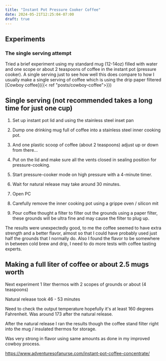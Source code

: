 ```yaml
---
title: "Instant Pot Pressure Cooker Coffee"
date: 2024-05-21T12:25:04-07:00
draft: true
---
```


## Experiments  

### The single serving attempt
Tried a brief experiment using my standard  mug (12-14oz) filled with water and one scope or about 2 teaspoons of coffee in the instant pot (pressure cooker). A single serving just to see how well this does compare to how I usually make a single serving of coffee which is using the drip paper filtered [Cowboy coffee]({{< ref "posts/cowboy-coffee">}})


## Single serving (not recommended takes a long time for just one cup)

1. Set up instant pot lid and using the stainless steel inset pan

2. Dump one drinking mug full of coffee into a stainless steel inner cooking pot.
3. And one plastic scoop of coffee (about 2 teaspoons) adjust up or down from there...
4. Put on the lid and make sure all the vents closed in sealing position for pressure-cooking.
5. Start pressure-cooker mode on high pressure with a 4-minute timer.
6. Wait for natural release may take around 30 minutes. 
7. Open PC 
8. Carefully remove the inner cooking pot using a grippe oven / silicon mit 
8. Pour coffee thought a filter to filter out the grounds using a paper filter, these grounds will be ultra fine and may cause the filter to plug up.

The results were unexpectedly good, to me the coffee seemed to have extra strength and a better flavor,
almost so that I could have probably used just half the grounds that I normally do. Also I found the flavor to be somewhere in between cold brew and drip, I need to do more tests with coffee tasting experts.


## Making a full liter of coffee or about 2.5 mugs worth 

Next experiment 1 liter thermos with 2 scopes of grounds or about (4 teaspoons)

Natural release took 46 - 53 minutes

Need to check the output temperature hopefully it's at least 160 degrees Fahrenheit. Was around 173 after the natural release.

After the natural release I ran the results though the coffee stand filter right into the mug / insulated thermos for  storage.

Was very strong in flavor using same amounts as done in my improved cowboy process.

https://www.adventuresofanurse.com/instant-pot-coffee-concentrate/
